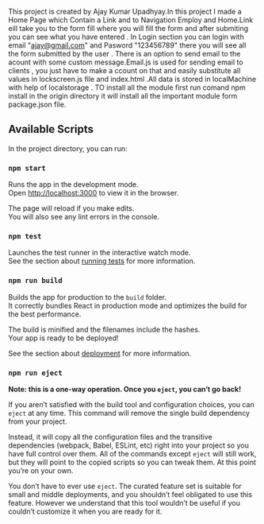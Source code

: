 This project is created by Ajay Kumar Upadhyay.In this project I made a Home Page which Contain a Link and to Navigation Employ and Home.Link eill take you to the form fill where you  will fill the form and after submiting you can see what you have entered . In Login section you can login with email "ajay@gmail.com" and Pasword "123456789" there you will see all the form submitted by the user . There is an option to send email to the acount with some custom message.Email.js is used for sending email to clients , you just have to make a ccount on that and easily substitute all values in lockscreen.js file and index.html .All data is stored in localMachine with help of localstorage . TO install all the module first run comand npm install in the origin directory it will install all the important module form package.json file.

## Available Scripts

In the project directory, you can run:

### `npm start`

Runs the app in the development mode.<br />
Open [http://localhost:3000](http://localhost:3000) to view it in the browser.

The page will reload if you make edits.<br />
You will also see any lint errors in the console.

### `npm test`

Launches the test runner in the interactive watch mode.<br />
See the section about [running tests](https://facebook.github.io/create-react-app/docs/running-tests) for more information.

### `npm run build`

Builds the app for production to the `build` folder.<br />
It correctly bundles React in production mode and optimizes the build for the best performance.

The build is minified and the filenames include the hashes.<br />
Your app is ready to be deployed!

See the section about [deployment](https://facebook.github.io/create-react-app/docs/deployment) for more information.

### `npm run eject`

**Note: this is a one-way operation. Once you `eject`, you can’t go back!**

If you aren’t satisfied with the build tool and configuration choices, you can `eject` at any time. This command will remove the single build dependency from your project.

Instead, it will copy all the configuration files and the transitive dependencies (webpack, Babel, ESLint, etc) right into your project so you have full control over them. All of the commands except `eject` will still work, but they will point to the copied scripts so you can tweak them. At this point you’re on your own.

You don’t have to ever use `eject`. The curated feature set is suitable for small and middle deployments, and you shouldn’t feel obligated to use this feature. However we understand that this tool wouldn’t be useful if you couldn’t customize it when you are ready for it.
